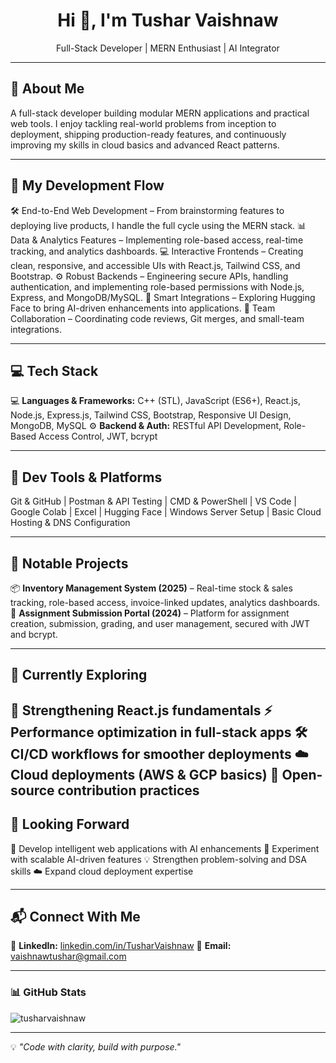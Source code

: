 
<h1 align="center">Hi 👋, I'm Tushar Vaishnaw</h1>  
<p align="center">Full-Stack Developer | MERN Enthusiast | AI Integrator</p>  

---

## 💬 About Me

A full-stack developer building modular MERN applications and practical web tools. I enjoy tackling real-world problems from inception to deployment, shipping production-ready features, and continuously improving my skills in cloud basics and advanced React patterns.

---

## 🔬 My Development Flow

🛠 End-to-End Web Development – From brainstorming features to deploying live products, I handle the full cycle using the MERN stack.
📊 Data & Analytics Features – Implementing role-based access, real-time tracking, and analytics dashboards.
💻 Interactive Frontends – Creating clean, responsive, and accessible UIs with React.js, Tailwind CSS, and Bootstrap.
⚙️ Robust Backends – Engineering secure APIs, handling authentication, and implementing role-based permissions with Node.js, Express, and MongoDB/MySQL.
🤖 Smart Integrations – Exploring Hugging Face to bring AI-driven enhancements into applications.
🤝 Team Collaboration – Coordinating code reviews, Git merges, and small-team integrations.

---

## 💻 Tech Stack

💻 **Languages & Frameworks:** C++ (STL), JavaScript (ES6+), React.js, Node.js, Express.js, Tailwind CSS, Bootstrap, Responsive UI Design, MongoDB, MySQL
⚙️ **Backend & Auth:** RESTful API Development, Role-Based Access Control, JWT, bcrypt

---

## 🧰 Dev Tools & Platforms

Git & GitHub | Postman & API Testing | CMD & PowerShell | VS Code | Google Colab | Excel | Hugging Face | Windows Server Setup | Basic Cloud Hosting & DNS Configuration

---

## 📌 Notable Projects

📦 **Inventory Management System (2025)** – Real-time stock & sales tracking, role-based access, invoice-linked updates, analytics dashboards.
📝 **Assignment Submission Portal (2024)** – Platform for assignment creation, submission, grading, and user management, secured with JWT and bcrypt.

---

 ## 🌱 Currently Exploring
🚀 Strengthening React.js fundamentals
⚡ Performance optimization in full-stack apps
🛠 CI/CD workflows for smoother deployments
☁️ Cloud deployments (AWS & GCP basics)
🌟 Open-source contribution practices
---
## 🔭 Looking Forward
🤖 Develop intelligent web applications with AI enhancements
🧩 Experiment with scalable AI-driven features
💡 Strengthen problem-solving and DSA skills
☁️ Expand cloud deployment expertise

---

## 📬 Connect With Me

💼 **LinkedIn:** [linkedin.com/in/TusharVaishnaw](https://linkedin.com/in/TusharVaishnaw)
📧 **Email:** [vaishnawtushar@gmail.com](mailto:vaishnawtushar@gmail.com)

---

### 📊 GitHub Stats
<!-- 
<p align="left">  
<img align="center" src="https://github-readme-stats.vercel.app/api/top-langs?username=tusharvaishnaw&show_icons=true&locale=en&layout=compact" alt="tusharvaishnaw" />  
</p>  
-->

<p align="left">  
<img align="center" src="https://github-readme-stats.vercel.app/api?username=tusharvaishnaw&show_icons=true&locale=en" alt="tusharvaishnaw" />  
</p>  

---

💡 *"Code with clarity, build with purpose."*
